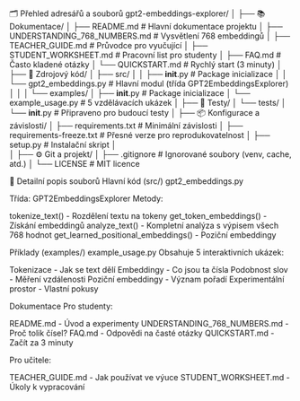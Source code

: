 🗂️ Přehled adresářů a souborů
gpt2-embeddings-explorer/
│
├── 📚 Dokumentace/
│   ├── README.md                    # Hlavní dokumentace projektu
│   ├── UNDERSTANDING_768_NUMBERS.md # Vysvětlení 768 embeddingů
│   ├── TEACHER_GUIDE.md            # Průvodce pro vyučující
│   ├── STUDENT_WORKSHEET.md        # Pracovní list pro studenty
│   ├── FAQ.md                      # Často kladené otázky
│   └── QUICKSTART.md               # Rychlý start (3 minuty)
│
├── 🐍 Zdrojový kód/
│   ├── src/
│   │   ├── __init__.py            # Package inicializace
│   │   └── gpt2_embeddings.py     # Hlavní modul (třída GPT2EmbeddingsExplorer)
│   │
│   └── examples/
│       ├── __init__.py            # Package inicializace
│       └── example_usage.py       # 5 vzdělávacích ukázek
│
├── 🧪 Testy/
│   └── tests/
│       └── __init__.py            # Připraveno pro budoucí testy
│
├── 📦 Konfigurace a závislosti/
│   ├── requirements.txt           # Minimální závislosti
│   ├── requirements-freeze.txt    # Přesné verze pro reprodukovatelnost
│   ├── setup.py                   # Instalační skript
│  
│
├── ⚙️ Git a projekt/
│   ├── .gitignore                 # Ignorované soubory (venv, cache, atd.)
│   └── LICENSE                    # MIT licence







    
📄 Detailní popis souborů
Hlavní kód (src/)
gpt2_embeddings.py

Třída: GPT2EmbeddingsExplorer
Metody:

tokenize_text() - Rozdělení textu na tokeny
get_token_embeddings() - Získání embeddingů
analyze_text() - Kompletní analýza s výpisem všech 768 hodnot
get_learned_positional_embeddings() - Poziční embeddingy



Příklady (examples/)
example_usage.py
Obsahuje 5 interaktivních ukázek:

Tokenizace - Jak se text dělí
Embeddingy - Co jsou ta čísla
Podobnost slov - Měření vzdálenosti
Poziční embeddingy - Význam pořadí
Experimentální prostor - Vlastní pokusy

Dokumentace
Pro studenty:

README.md - Úvod a experimenty
UNDERSTANDING_768_NUMBERS.md - Proč tolik čísel?
FAQ.md - Odpovědi na časté otázky
QUICKSTART.md - Začít za 3 minuty

Pro učitele:

TEACHER_GUIDE.md - Jak používat ve výuce
STUDENT_WORKSHEET.md - Úkoly k vypracování